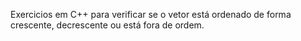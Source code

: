 Exercicios em C++ para verificar se o vetor está ordenado de forma crescente, decrescente ou está fora de ordem.
